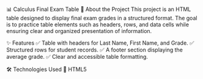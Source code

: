 📊 Calculus Final Exam Table
📌 About the Project
This project is an HTML table designed to display final exam grades in a structured format. The goal is to practice table elements such as headers, rows, and data cells while ensuring clear and organized presentation of information.

✨ Features
✅ Table with headers for Last Name, First Name, and Grade. ✅ Structured rows for student records. ✅ A footer section displaying the average grade. ✅ Clear and accessible table formatting.

🛠 Technologies Used
🔹 HTML5
